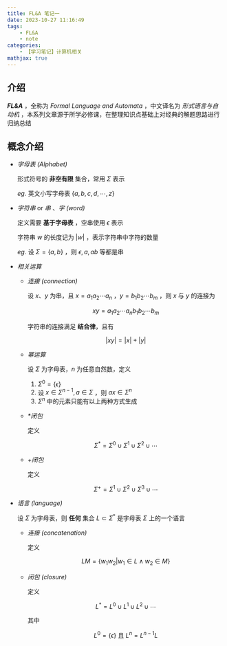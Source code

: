```yaml
---
title: FL&A 笔记一
date: 2023-10-27 11:16:49
tags: 
    - FL&A
    - note
categories: 
    - 【学习笔记】计算机相关
mathjax: true
---
```


## 介绍

***FL&A*** ，全称为 *Formal Language and Automata* ，中文译名为 *形式语言与自动机* ，本系列文章源于所学必修课，在整理知识点基础上对经典的解题思路进行归纳总结

## 概念介绍

- *字母表 (Alphabet)*

    形式符号的 **非空有限** 集合，常用 $\Sigma$ 表示

    *eg.* 英文小写字母表 $\lbrace a, b, c, d, \cdots, z\rbrace$

- *字符串* or *串* 、*字 (word)*

    定义需要 **基于字母表** ，空串使用 $\epsilon$ 表示

    字符串 $w$ 的长度记为 $\left|w\right|$ ，表示字符串中字符的数量

    *eg.* 设 $\Sigma=\lbrace a, b\rbrace$ ，则 $\epsilon, a, ab$ 等都是串
    
- *相关运算*
        
    - *连接 (connection)*

        设 $x\text{、}y$ 为串，且 $x=a_{1}a_{2}\cdots a_{n}$ ，$y=b_{1}b_{2}\cdots b_{m}$ ，则 $x\ \text{与}\ y$ 的连接为
        
        $$
        xy=a_{1}a_{2}\cdots a_{n}b_{1}b_{2}\cdots b_{m}
        $$

        字符串的连接满足 **结合律**，且有
        
        $$
        \left|xy\right|=\left|x\right|+\left|y\right|
        $$

    - *幂运算*

        设 $\Sigma$ 为字母表，$n$ 为任意自然数，定义

        1. $\Sigma^{0}=\lbrace\epsilon\rbrace$
        2. 设 $x\in\Sigma^{n-1}, a\in\Sigma$ ，则 $ax\in\Sigma^{n}$
        3. $\Sigma^{n}$ 中的元素只能有以上两种方式生成
   
    - *\*闭包*

        定义
        
        $$
        \Sigma^{*}=\Sigma^{0}\cup\Sigma^{1}\cup\Sigma^{2}\cup\cdots
        $$

    - *+闭包*

        定义
        
        $$
        \Sigma^{+}=\Sigma^{1}\cup\Sigma^{2}\cup\Sigma^{3}\cup\cdots
        $$

- *语言 (language)*

    设 $\Sigma$ 为字母表，则 **任何** 集合 $L\subset\Sigma^{*}$ 是字母表 $\Sigma$ 上的一个语言

    - *连接 (concatenation)*

        定义

        $$
        LM=\lbrace w_{1}w_{2}|w_{1}\in L\land w_{2}\in M\rbrace
        $$

    - *闭包 (closure)*

        定义

        $$
        L^{*}=L^{0}\cup L^{1}\cup L^{2}\cup\cdots
        $$
        
        其中 

        $$
        L^{0}=\lbrace\epsilon\rbrace\ \text{且}\ L^{n}=L^{n-1}L
        $$